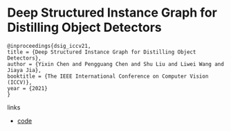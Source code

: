 # Deep Structured Instance Graph for Distilling Object Detectors

```
@inproceedings{dsig_iccv21,
title = {Deep Structured Instance Graph for Distilling Object Detectors},
author = {Yixin Chen and Pengguang Chen and Shu Liu and Liwei Wang and Jiaya Jia},
booktitle = {The IEEE International Conference on Computer Vision (ICCV)},
year = {2021}
}
```

links
- [code](https://github.com/dvlab-research/Dsig)
